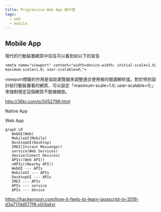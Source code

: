 ```yaml
---
title: Progressive Web App 是什麼
tags:
  - web
  - mobile
---
```


## Mobile App

現代的行動裝置網頁中往往可以看到如以下的宣告

```
<meta name="viewport" content="width=device-width; initial-scale=1.0; maximum-scale=1.0; user-scalable=0;">
```

viewport標籤的作用是協助瀏覽器來調整適合使用者的閱讀解析度。對於特別設計給行動裝置看的網頁，可以設定「maximum-scale=1.0; user-scalable=0;」來強制規定這個網頁不能被縮放。


http://36kr.com/p/5052799.html

Native App

Web App

```mermaid
graph LR
   WebUI(Web)
   MobileUI(Mobile)
   DesktopUI(Desktop)
   IMUI(Instant Messenger)
   service(Web Services)
   device(Conect Devices)
   APIs((Web API))
   nAPIs((Nearby API))
   WebUI --- APIs
   MobileUI --- APIs
   DesktopUI --- APIs
   IMUI --- APIs
   APIs --- service
   APIs --- device
```

https://hackernoon.com/how-it-feels-to-learn-javascript-in-2016-d3a717dd577f#.x0i3qjtvr

[^2]: Viewport的設定 https://hsinyu00.wordpress.com/2011/04/05/mobile-web-viewport/
